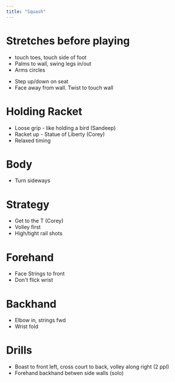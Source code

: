 ```yaml
---
title: "Squash"
---
```


# Stretches before playing
* touch toes, touch side of foot
* Palms to wall, swing legs in/out
* Arms circles
- Step up/down on seat
- Face away from wall. Twist to touch wall

# Holding Racket
* Loose grip - like holding a bird (Sandeep)
* Racket up - Statue of Liberty (Corey)
* Relaxed timing

# Body
* Turn sideways

# Strategy
* Get to the T (Corey)
* Volley first
* High/tight rail shots


# Forehand
* Face Strings to front
* Don't flick wrist

# Backhand
* Elbow in, strings fwd
* Wrist fold

# Drills
* Boast to front left, cross court to back, volley along right (2 ppl)
* Forehand backhand betwen side walls (solo)

